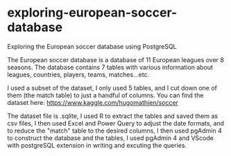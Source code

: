 # exploring-european-soccer-database
Exploring the European soccer database using PostgreSQL

The European soccer database is a database of 11 European leagues over 8 seasons.
The database contains 7 tables with various information about leagues, countries, players, teams, matches...etc.

I used a subset of the dataset, I only used 5 tables, and I cut down one of them (the match table) to just a handful of columns.
You can find the dataset here: https://www.kaggle.com/hugomathien/soccer

The dataset file is .sqlite, I used R to extract the tables and saved them as csv files,
I then used Excel and Power Query to adjust the date formats, and to reduce the "match" table to the desired columns,
I then used pgAdmin 4 to construct the database and the tables,
I used pgAdmin 4 and VScode with postgreSQL extension in writing and excuting the queries.
